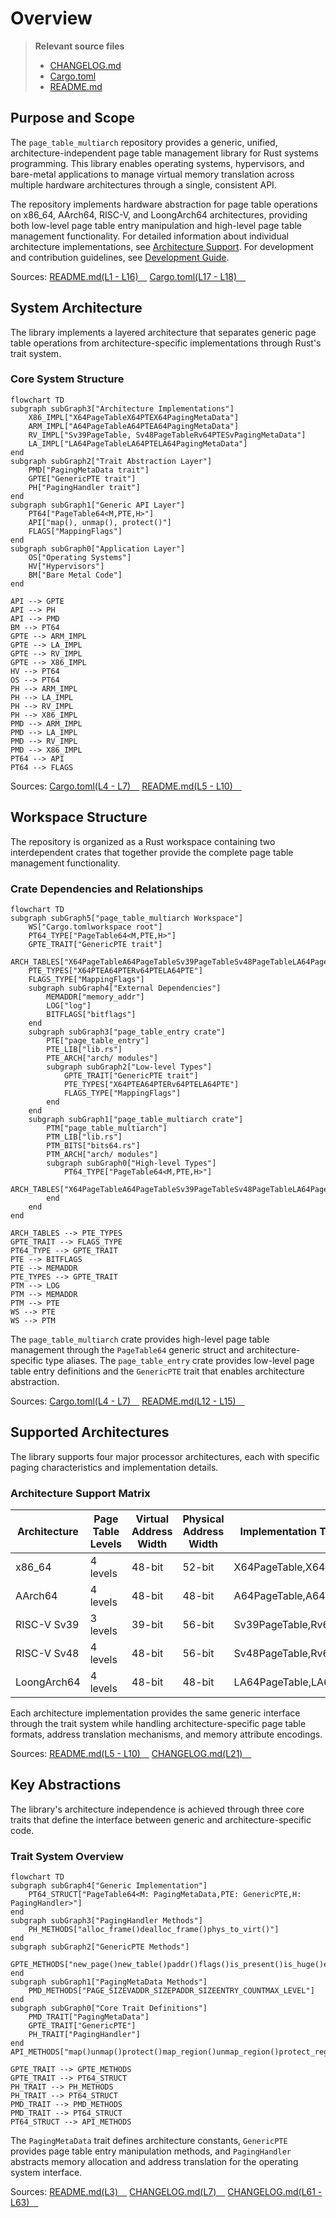 # Overview

> **Relevant source files**
> * [CHANGELOG.md](https://github.com/arceos-org/page_table_multiarch/blob/85fb75ef/CHANGELOG.md)
> * [Cargo.toml](https://github.com/arceos-org/page_table_multiarch/blob/85fb75ef/Cargo.toml)
> * [README.md](https://github.com/arceos-org/page_table_multiarch/blob/85fb75ef/README.md)

## Purpose and Scope

The `page_table_multiarch` repository provides a generic, unified, architecture-independent page table management library for Rust systems programming. This library enables operating systems, hypervisors, and bare-metal applications to manage virtual memory translation across multiple hardware architectures through a single, consistent API.

The repository implements hardware abstraction for page table operations on x86_64, AArch64, RISC-V, and LoongArch64 architectures, providing both low-level page table entry manipulation and high-level page table management functionality. For detailed information about individual architecture implementations, see [Architecture Support](/arceos-org/page_table_multiarch/4-architecture-support). For development and contribution guidelines, see [Development Guide](/arceos-org/page_table_multiarch/5-development-guide).

Sources: [README.md(L1 - L16)&emsp;](https://github.com/arceos-org/page_table_multiarch/blob/85fb75ef/README.md#L1-L16) [Cargo.toml(L17 - L18)&emsp;](https://github.com/arceos-org/page_table_multiarch/blob/85fb75ef/Cargo.toml#L17-L18)

## System Architecture

The library implements a layered architecture that separates generic page table operations from architecture-specific implementations through Rust's trait system.

### Core System Structure

```mermaid
flowchart TD
subgraph subGraph3["Architecture Implementations"]
    X86_IMPL["X64PageTableX64PTEX64PagingMetaData"]
    ARM_IMPL["A64PageTableA64PTEA64PagingMetaData"]
    RV_IMPL["Sv39PageTable, Sv48PageTableRv64PTESvPagingMetaData"]
    LA_IMPL["LA64PageTableLA64PTELA64PagingMetaData"]
end
subgraph subGraph2["Trait Abstraction Layer"]
    PMD["PagingMetaData trait"]
    GPTE["GenericPTE trait"]
    PH["PagingHandler trait"]
end
subgraph subGraph1["Generic API Layer"]
    PT64["PageTable64<M,PTE,H>"]
    API["map(), unmap(), protect()"]
    FLAGS["MappingFlags"]
end
subgraph subGraph0["Application Layer"]
    OS["Operating Systems"]
    HV["Hypervisors"]
    BM["Bare Metal Code"]
end

API --> GPTE
API --> PH
API --> PMD
BM --> PT64
GPTE --> ARM_IMPL
GPTE --> LA_IMPL
GPTE --> RV_IMPL
GPTE --> X86_IMPL
HV --> PT64
OS --> PT64
PH --> ARM_IMPL
PH --> LA_IMPL
PH --> RV_IMPL
PH --> X86_IMPL
PMD --> ARM_IMPL
PMD --> LA_IMPL
PMD --> RV_IMPL
PMD --> X86_IMPL
PT64 --> API
PT64 --> FLAGS
```

Sources: [Cargo.toml(L4 - L7)&emsp;](https://github.com/arceos-org/page_table_multiarch/blob/85fb75ef/Cargo.toml#L4-L7) [README.md(L5 - L10)&emsp;](https://github.com/arceos-org/page_table_multiarch/blob/85fb75ef/README.md#L5-L10)

## Workspace Structure

The repository is organized as a Rust workspace containing two interdependent crates that together provide the complete page table management functionality.

### Crate Dependencies and Relationships

```mermaid
flowchart TD
subgraph subGraph5["page_table_multiarch Workspace"]
    WS["Cargo.tomlworkspace root"]
    PT64_TYPE["PageTable64<M,PTE,H>"]
    GPTE_TRAIT["GenericPTE trait"]
    ARCH_TABLES["X64PageTableA64PageTableSv39PageTableSv48PageTableLA64PageTable"]
    PTE_TYPES["X64PTEA64PTERv64PTELA64PTE"]
    FLAGS_TYPE["MappingFlags"]
    subgraph subGraph4["External Dependencies"]
        MEMADDR["memory_addr"]
        LOG["log"]
        BITFLAGS["bitflags"]
    end
    subgraph subGraph3["page_table_entry crate"]
        PTE["page_table_entry"]
        PTE_LIB["lib.rs"]
        PTE_ARCH["arch/ modules"]
        subgraph subGraph2["Low-level Types"]
            GPTE_TRAIT["GenericPTE trait"]
            PTE_TYPES["X64PTEA64PTERv64PTELA64PTE"]
            FLAGS_TYPE["MappingFlags"]
        end
    end
    subgraph subGraph1["page_table_multiarch crate"]
        PTM["page_table_multiarch"]
        PTM_LIB["lib.rs"]
        PTM_BITS["bits64.rs"]
        PTM_ARCH["arch/ modules"]
        subgraph subGraph0["High-level Types"]
            PT64_TYPE["PageTable64<M,PTE,H>"]
            ARCH_TABLES["X64PageTableA64PageTableSv39PageTableSv48PageTableLA64PageTable"]
        end
    end
end

ARCH_TABLES --> PTE_TYPES
GPTE_TRAIT --> FLAGS_TYPE
PT64_TYPE --> GPTE_TRAIT
PTE --> BITFLAGS
PTE --> MEMADDR
PTE_TYPES --> GPTE_TRAIT
PTM --> LOG
PTM --> MEMADDR
PTM --> PTE
WS --> PTE
WS --> PTM
```

The `page_table_multiarch` crate provides high-level page table management through the `PageTable64` generic struct and architecture-specific type aliases. The `page_table_entry` crate provides low-level page table entry definitions and the `GenericPTE` trait that enables architecture abstraction.

Sources: [Cargo.toml(L4 - L7)&emsp;](https://github.com/arceos-org/page_table_multiarch/blob/85fb75ef/Cargo.toml#L4-L7) [README.md(L12 - L15)&emsp;](https://github.com/arceos-org/page_table_multiarch/blob/85fb75ef/README.md#L12-L15)

## Supported Architectures

The library supports four major processor architectures, each with specific paging characteristics and implementation details.

### Architecture Support Matrix

|Architecture|Page Table Levels|Virtual Address Width|Physical Address Width|Implementation Types|
| --- | --- | --- | --- | --- |
|x86_64|4 levels|48-bit|52-bit|X64PageTable,X64PTE|
|AArch64|4 levels|48-bit|48-bit|A64PageTable,A64PTE|
|RISC-V Sv39|3 levels|39-bit|56-bit|Sv39PageTable,Rv64PTE|
|RISC-V Sv48|4 levels|48-bit|56-bit|Sv48PageTable,Rv64PTE|
|LoongArch64|4 levels|48-bit|48-bit|LA64PageTable,LA64PTE|

Each architecture implementation provides the same generic interface through the trait system while handling architecture-specific page table formats, address translation mechanisms, and memory attribute encodings.

Sources: [README.md(L5 - L10)&emsp;](https://github.com/arceos-org/page_table_multiarch/blob/85fb75ef/README.md#L5-L10) [CHANGELOG.md(L21)&emsp;](https://github.com/arceos-org/page_table_multiarch/blob/85fb75ef/CHANGELOG.md#L21-L21)

## Key Abstractions

The library's architecture independence is achieved through three core traits that define the interface between generic and architecture-specific code.

### Trait System Overview

```mermaid
flowchart TD
subgraph subGraph4["Generic Implementation"]
    PT64_STRUCT["PageTable64<M: PagingMetaData,PTE: GenericPTE,H: PagingHandler>"]
end
subgraph subGraph3["PagingHandler Methods"]
    PH_METHODS["alloc_frame()dealloc_frame()phys_to_virt()"]
end
subgraph subGraph2["GenericPTE Methods"]
    GPTE_METHODS["new_page()new_table()paddr()flags()is_present()is_huge()empty()"]
end
subgraph subGraph1["PagingMetaData Methods"]
    PMD_METHODS["PAGE_SIZEVADDR_SIZEPADDR_SIZEENTRY_COUNTMAX_LEVEL"]
end
subgraph subGraph0["Core Trait Definitions"]
    PMD_TRAIT["PagingMetaData"]
    GPTE_TRAIT["GenericPTE"]
    PH_TRAIT["PagingHandler"]
end
API_METHODS["map()unmap()protect()map_region()unmap_region()protect_region()"]

GPTE_TRAIT --> GPTE_METHODS
GPTE_TRAIT --> PT64_STRUCT
PH_TRAIT --> PH_METHODS
PH_TRAIT --> PT64_STRUCT
PMD_TRAIT --> PMD_METHODS
PMD_TRAIT --> PT64_STRUCT
PT64_STRUCT --> API_METHODS
```

The `PagingMetaData` trait defines architecture constants, `GenericPTE` provides page table entry manipulation methods, and `PagingHandler` abstracts memory allocation and address translation for the operating system interface.

Sources: [README.md(L3)&emsp;](https://github.com/arceos-org/page_table_multiarch/blob/85fb75ef/README.md#L3-L3) [CHANGELOG.md(L7)&emsp;](https://github.com/arceos-org/page_table_multiarch/blob/85fb75ef/CHANGELOG.md#L7-L7) [CHANGELOG.md(L61 - L63)&emsp;](https://github.com/arceos-org/page_table_multiarch/blob/85fb75ef/CHANGELOG.md#L61-L63)